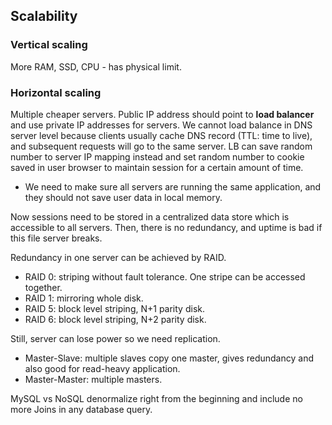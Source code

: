 ## Scalability

### Vertical scaling
More RAM, SSD, CPU - has physical limit.

### Horizontal scaling
Multiple cheaper servers. Public IP address should point to **load balancer** and use private IP addresses for servers. We cannot load balance in DNS server level because clients usually cache DNS record (TTL: time to live), and subsequent requests will go to the same server. LB can save random number to server IP mapping instead and set random number to cookie saved in user browser to maintain session for a certain amount of time.

* We need to make sure all servers are running the same application, and they should not save user data in local memory. 

Now sessions need to be stored in a centralized data store which is accessible to all servers. Then, there is no redundancy, and uptime is bad if this file server breaks. 

Redundancy in one server can be achieved by RAID.
* RAID 0: striping without fault tolerance. One stripe can be accessed together.
* RAID 1: mirroring whole disk.
* RAID 5: block level striping, N+1 parity disk.
* RAID 6: block level striping, N+2 parity disk.

Still, server can lose power so we need replication.
* Master-Slave: multiple slaves copy one master, gives redundancy and also good for read-heavy application.
* Master-Master: multiple masters.

MySQL vs NoSQL
denormalize right from the beginning and include no more Joins in any database query. 